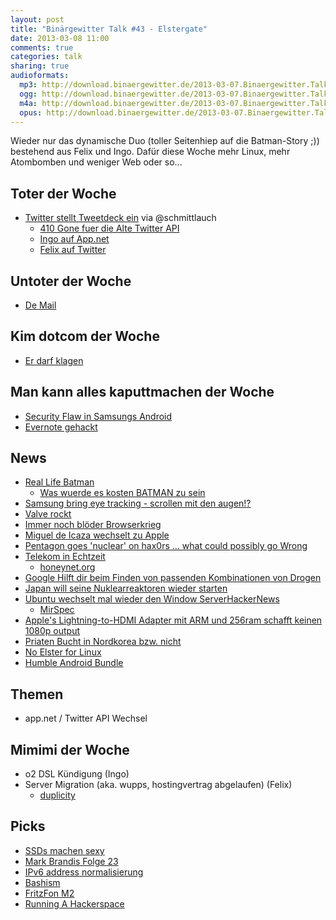 ```yaml
---
layout: post
title: "Binärgewitter Talk #43 - Elstergate"
date: 2013-03-08 11:00
comments: true
categories: talk
sharing: true
audioformats:
  mp3: http://download.binaergewitter.de/2013-03-07.Binaergewitter.Talk.43.mp3
  ogg: http://download.binaergewitter.de/2013-03-07.Binaergewitter.Talk.43.ogg
  m4a: http://download.binaergewitter.de/2013-03-07.Binaergewitter.Talk.43.m4a
  opus: http://download.binaergewitter.de/2013-03-07.Binaergewitter.Talk.43.opus
---
```

Wieder nur das dynamische Duo (toller Seitenhiep auf die Batman-Story ;)) bestehend aus Felix und Ingo. Dafür diese Woche mehr Linux, mehr Atombomben und weniger Web oder so...

## Toter der Woche
- [Twitter stellt Tweetdeck ein](http://t.co/MuJyk9Er4U) via @schmittlauch
    - [410 Gone fuer die Alte Twitter API](https://dev.twitter.com/blog/planning-for-api-v1-retirement)
    - [Ingo auf App.net](https://alpha.app.net/ingoebel)
    - [Felix auf Twitter](https://twitter.com/makefoo)

## Untoter der Woche
- [De Mail](http://www.heise.de/newsticker/meldung/Fortschritte-bei-De-Mail-1816549.html)

## Kim dotcom der Woche
- [Er darf klagen](http://www.heise.de/newsticker/meldung/Kim-Dotcom-Berufungsgericht-erlaubt-Klage-gegen-Geheimdienst-1818089.html)

## Man kann alles kaputtmachen der Woche
- [Security Flaw in Samsungs Android](http://thedroidguy.com/2013/03/security-flaw-found-in-samsung-galaxy-note-2/)
- [Evernote gehackt](http://blog.evernote.com/blog/2013/03/02/security-notice-service-wide-password-reset/)

## News
- [Real Life Batman](http://www.bbc.co.uk/news/uk-england-leeds-21654930)
    - [Was wuerde es kosten BATMAN zu sein](http://designtaxi.com/news/353090/Infographic-How-Much-Would-It-Cost-To-Be-Batman/)
- [Samsung bring eye tracking - scrollen mit den augen!?](http://arstechnica.com/gadgets/2013/03/who-needs-thumbs-samsung-galaxy-s-iv-will-scroll-using-eye-tracking/)
- [Valve rockt](http://www.heise.de/newsticker/meldung/Counter-Strike-Condition-Zero-fuer-Linux-1818248.html)
- [Immer noch blöder Browserkrieg](http://www.heise.de/newsticker/meldung/Formatkrieg-beim-Videochat-WebRTC-gegen-CU-RTC-1805581.html)
- [Miguel de Icaza wechselt zu Apple](http://apple.slashdot.org/comments.pl?sid=3518883&cid=43088105)
- [Pentagon goes 'nuclear' on hax0rs ... what could possibly go Wrong](http://www.gizmodo.com.au/2013/03/pentagon-lets-threaten-nuke-strike-against-hackers/)
- [Telekom in Echtzeit](http://www.golem.de/news/sicherheitstacho-telekom-zeigt-netzwerkangriffe-in-echtzeit-1303-98016.html)
    - [honeynet.org](http://map.honeynet.org/)
- [Google Hilft dir beim Finden von passenden Kombinationen von Drogen](http://science.slashdot.org/story/13/03/07/0418233/using-google-to-help-predict-side-effects-of-mixing-drugs)
- [Japan will seine Nuklearreaktoren wieder starten](http://hardware.slashdot.org/story/13/03/04/2314215/japan-plans-to-restart-most-of-their-nuclear-reactors)
- [Ubuntu wechselt mal wieder den Window Server](http://www.phoronix.com/scan.php?page=news_item&px=MTMxNzI)[HackerNews](http://news.ycombinator.com/item?id=5319434)
    - [MirSpec](http://news.ycombinator.com/item?id=5319434)
- [Apple's Lightning-to-HDMI Adapter mit ARM und 256ram schafft keinen 1080p output](http://arstechnica.com/apple/2013/03/apples-lightning-to-hdmi-cant-actually-output-at-1080p/)
- [Priaten Bucht in Nordkorea bzw. nicht](https://rdns.im/the-pirate-bay-north-korean-hosting-no-its-fake)
- [No Elster for Linux](http://www.pro-linux.de/news/1/19536/elster-formular-fuer-linux-anscheinend-zurueckgehalten.html)
- [Humble Android Bundle](https://www.humblebundle.com/)

## Themen
- app.net / Twitter API Wechsel

## Mimimi der Woche
- o2 DSL Kündigung (Ingo)
- Server Migration (aka. wupps, hostingvertrag abgelaufen) (Felix)
    * [duplicity](http://duplicity.nongnu.org/)

## Picks
- [SSDs machen sexy](http://i.imgur.com/q8PLerd.jpg)
- [Mark Brandis Folge 23](http://www.amazon.de/gp/product/B00BLU0UKS/ref=as_li_ss_tl?ie=UTF8&camp=1638&creative=19454&creativeASIN=B00BLU0UKS&linkCode=as2&tag=trektrip)
- [IPv6 address normalisierung](http://backreference.org/2013/03/01/ipv6-address-normalization/)
- [Bashism](http://mywiki.wooledge.org/Bashism)
- [FritzFon M2](http://www.amazon.de/gp/product/B00791CRMW/ref=as_li_ss_tl?ie=UTF8&camp=1638&creative=19454&creativeASIN=B00791CRMW&linkCode=as2&tag=trektrip)
- [Running A Hackerspace](http://runningahackerspace.tumblr.com/)

